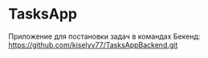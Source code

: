 # TasksApp
Приложение для постановки задач в командах
Бекенд: https://github.com/kiselyv77/TasksAppBackend.git
